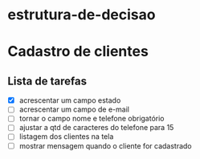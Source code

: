 # estrutura-de-decisao
 
# Cadastro de clientes
## Lista de tarefas
 
- [X] acrescentar um campo estado
- [ ] acrescentar um campo de e-mail
- [ ] tornar o campo nome e telefone obrigatório
- [ ] ajustar a qtd de caracteres do telefone para 15
- [ ] listagem dos clientes na tela
- [ ] mostrar mensagem quando o cliente for cadastrado 
